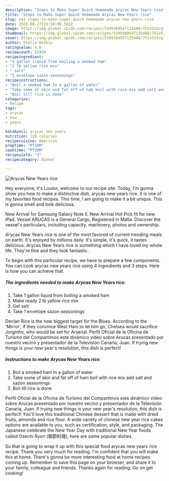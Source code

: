```yaml
---
description: "Steps to Make Super Quick Homemade Arycas New Years rice"
title: "Steps to Make Super Quick Homemade Arycas New Years rice"
slug: 641-steps-to-make-super-quick-homemade-arycas-new-years-rice
date: 2020-08-27T19:50:00.582Z
image: https://img-global.cpcdn.com/recipes/5349360547135488/751x532cq70/arycas-new-years-rice-recipe-main-photo.jpg
thumbnail: https://img-global.cpcdn.com/recipes/5349360547135488/751x532cq70/arycas-new-years-rice-recipe-main-photo.jpg
cover: https://img-global.cpcdn.com/recipes/5349360547135488/751x532cq70/arycas-new-years-rice-recipe-main-photo.jpg
author: Stella Mathis
ratingvalue: 4.6
reviewcount: 15439
recipeingredient:
- "1 gallon liquid from boiling a smoked ham"
- "2 lb yellow rice mix"
- " salt"
- "1 envelope sazon seasonings"
recipeinstructions:
- "Boil a smoked ham In a gallon of water"
- "Take some of skin and fat off of ham boil with rice mix add salt and sazon seasonings"
- "Boil till rice is done"
categories:
- Recipe
tags:
- arycas
- new
- years

katakunci: arycas new years 
nutrition: 220 calories
recipecuisine: American
preptime: "PT16M"
cooktime: "PT38M"
recipeyield: "3"
recipecategory: Dinner

---
```



![Arycas New Years rice](https://img-global.cpcdn.com/recipes/5349360547135488/751x532cq70/arycas-new-years-rice-recipe-main-photo.jpg)

Hey everyone, it's Louise, welcome to our recipe site. Today, I'm gonna show you how to make a distinctive dish, arycas new years rice. It is one of my favorites food recipes. This time, I am going to make it a bit unique. This is gonna smell and look delicious.

New Arrival for Samsung Galaxy Note II. New Arrival Hot Pick fit for new iPad. Vessel ARUCAS is a General Cargo, Registered in Malta. Discover the vessel&#39;s particulars, including capacity, machinery, photos and ownership.

Arycas New Years rice is one of the most favored of current trending meals on earth. It's enjoyed by millions daily. It's simple, it's quick, it tastes delicious. Arycas New Years rice is something which I have loved my whole life. They're fine and they look fantastic.


To begin with this particular recipe, we have to prepare a few components. You can cook arycas new years rice using 4 ingredients and 3 steps. Here is how you can achieve that.

<!--inarticleads1-->

##### The ingredients needed to make Arycas New Years rice:

1. Take 1 gallon liquid from boiling a smoked ham
1. Make ready 2 lb yellow rice mix
1. Get  salt
1. Take 1 envelope sazon seasonings


Declan Rice is the now biggest target for the Blues. According to the &#39;Mirror&#39;, if they convince West Ham to let him go, Chelsea would sacrifice Jorginho, who would be set for Arsenal. Perfil Oficial de la Oficina de Turismo del Compartimos este dinámico vídeo sobre Arucas presentado por nuestro vecino y presentador de la Televisión Canaria, Juan. If trying new things is your new year&#39;s resolution, this dish is perfect! 

<!--inarticleads2-->

##### Instructions to make Arycas New Years rice:

1. Boil a smoked ham In a gallon of water
1. Take some of skin and fat off of ham boil with rice mix add salt and sazon seasonings
1. Boil till rice is done


Perfil Oficial de la Oficina de Turismo del Compartimos este dinámico vídeo sobre Arucas presentado por nuestro vecino y presentador de la Televisión Canaria, Juan. If trying new things is your new year&#39;s resolution, this dish is perfect! You&#39;ll love this traditional Chinese dessert that is made with dried fruits, almonds and rice flour. A wide variety of chinese new year rice cakes options are available to you, such as certification, style, and packaging. The Japanese celebrate the New Year Day with traditional New Year foods called Osechi Ryori (御節料理), here are some popular dishes. 

So that is going to wrap it up with this special food arycas new years rice recipe. Thank you very much for reading. I'm confident that you will make this at home. There's gonna be more interesting food at home recipes coming up. Remember to save this page on your browser, and share it to your family, colleague and friends. Thanks again for reading. Go on get cooking!
